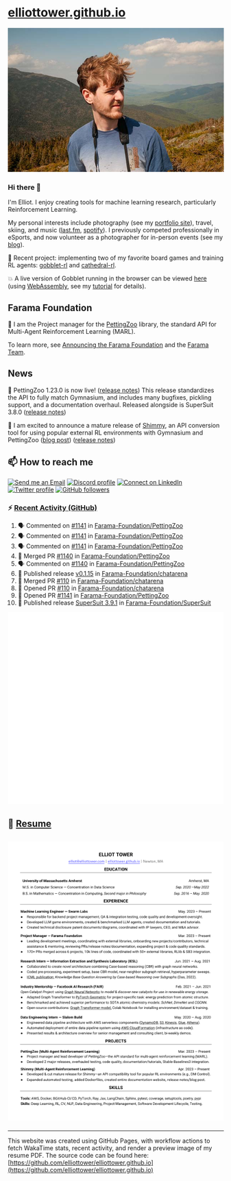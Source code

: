 # [elliottower.github.io](https://github.com/elliottower/elliottower.github.io)

[![A wild Elliot on Mt Washington](https://raw.githubusercontent.com/elliottower/elliottower.github.io/main/src/jpg/DSCF7539-600px.jpg?raw=true)](https://raw.githubusercontent.com/elliottower/elliottower.github.io/main/src/jpg/DSCF7539.jpg?raw=true)

### Hi there 👋

I'm Elliot. I enjoy creating tools for machine learning research, particularly Reinforcement Learning.

My personal interests include photography (see my [portfolio site](https://www.elliottower.com/)), travel, skiing, and music ([last.fm](https://www.last.fm/user/ajsdlfkwer), [spotify](https://open.spotify.com/user/12132818380)). I previously competed professionally in eSports, and now volunteer as a photographer for in-person events (see my [blog](https://www.elliottower.com/stories/?category=events)).

🤖 Recent project: implementing two of my favorite board games and training RL agents: [gobblet-rl](https://github.com/elliottower/gobblet-rl) and [cathedral-rl](https://github.com/elliottower/cathedral-rl). 

💥 A live version of Gobblet running in the browser can be viewed [here](https://elliottower.github.io/gobblet-rl/) (using [WebAssembly](https://webassembly.org/), see my [tutorial](https://github.com/elliottower/gobblet-rl/blob/main/tutorials/WebAssembly/web_assembly.md) for details).

## Farama Foundation

🚀 I am the Project manager for the [PettingZoo](https://github.com/Farama-Foundation/PettingZoo) library, the standard API for Multi-Agent Reinforcement Learning (MARL). 

To learn more, see [Announcing the Farama Foundation](https://farama.org/Announcing-The-Farama-Foundation) and the [Farama Team](https://farama.org/team).

## News

🎉 PettingZoo 1.23.0 is now live! ([release notes](https://github.com/Farama-Foundation/PettingZoo/releases/tag/1.23.0)) This release standardizes the API to fully match Gymnasium, and includes many bugfixes, pickling support, and a documentation overhaul. Released alongside is SuperSuit 3.8.0 ([release notes](https://github.com/Farama-Foundation/SuperSuit/releases/tag/3.8.0)) 

<!-- ![GitHub Release Date](https://img.shields.io/github/release-date/Farama-Foundation/PettingZoo) -->

🎉 I am excited to announce a mature release of [Shimmy](https://github.com/Farama-Foundation/Shimmy), an API conversion tool for using popular external RL environments with Gymnasium and PettingZoo ([blog post](https://farama.org/Announcing-Shimmy)) ([release notes](https://github.com/Farama-Foundation/Shimmy/releases/tag/v1.0.0)) 

## 📫 How to reach me

 [![Send me an Email](https://img.shields.io/badge/email-elliot%40elliottower.com-blue)](mailto:elliot@elliottower.com)
 [![Discord profile](https://img.shields.io/badge/Discord-7289DA?style=flat&logo=discord&logoColor=white)](https://discord.com/users/83091537923145728)
 [![Connect on LinkedIn](https://img.shields.io/badge/--linkedin?label=LinkedIn&logo=LinkedIn&style=social)](https://www.linkedin.com/in/elliot-tower)
 [![Twitter profile](https://img.shields.io/twitter/follow/elliottower?style=social)](https://twitter.com/ElliotTower/)
 [![GitHub followers](https://img.shields.io/github/followers/elliottower?style=social)](https://github.com/elliottower/)

### ⚡ [Recent Activity (GitHub)](https://github.com/elliottower)

<!--START_SECTION:activity-->
1. 🗣 Commented on [#1141](https://github.com/Farama-Foundation/PettingZoo/pull/1141#issuecomment-1830528551) in [Farama-Foundation/PettingZoo](https://github.com/Farama-Foundation/PettingZoo)
2. 🗣 Commented on [#1141](https://github.com/Farama-Foundation/PettingZoo/pull/1141#issuecomment-1830480598) in [Farama-Foundation/PettingZoo](https://github.com/Farama-Foundation/PettingZoo)
3. 🗣 Commented on [#1141](https://github.com/Farama-Foundation/PettingZoo/pull/1141#issuecomment-1830465983) in [Farama-Foundation/PettingZoo](https://github.com/Farama-Foundation/PettingZoo)
4. 🎉 Merged PR [#1140](https://github.com/Farama-Foundation/PettingZoo/pull/1140) in [Farama-Foundation/PettingZoo](https://github.com/Farama-Foundation/PettingZoo)
5. 🗣 Commented on [#1140](https://github.com/Farama-Foundation/PettingZoo/pull/1140#issuecomment-1830394780) in [Farama-Foundation/PettingZoo](https://github.com/Farama-Foundation/PettingZoo)
6. 🚀 Published release [v0.1.15](https://github.com/Farama-Foundation/chatarena/releases/tag/v0.1.15) in [Farama-Foundation/chatarena](https://github.com/Farama-Foundation/chatarena)
7. 🎉 Merged PR [#110](https://github.com/Farama-Foundation/chatarena/pull/110) in [Farama-Foundation/chatarena](https://github.com/Farama-Foundation/chatarena)
8. 💪 Opened PR [#110](https://github.com/Farama-Foundation/chatarena/pull/110) in [Farama-Foundation/chatarena](https://github.com/Farama-Foundation/chatarena)
9. 💪 Opened PR [#1141](https://github.com/Farama-Foundation/PettingZoo/pull/1141) in [Farama-Foundation/PettingZoo](https://github.com/Farama-Foundation/PettingZoo)
10. 🚀 Published release [SuperSuit 3.9.1](https://github.com/Farama-Foundation/SuperSuit/releases/tag/3.9.1) in [Farama-Foundation/SuperSuit](https://github.com/Farama-Foundation/SuperSuit)
<!--END_SECTION:activity-->


<picture>
  <a href="https://metrics.lecoq.io/insights?user=elliottower">
   <img src="/github-metrics.svg" alt="Metrics">
  </a>
</picture>

## 📄 [Resume](https://elliottower.github.io/src/pdf/resume.pdf)

<!-- PDF-TO-MARKDOWN:START -->
![Page 1](src/png/page1.png "Page 1")
---
<!-- PDF-TO-MARKDOWN:END -->

----

This website was created using GitHub Pages, with workflow actions to fetch WakaTime stats, recent activity, and render a preview image of my resume PDF. The source code can be found here: [https://github.com/elliottower/elliottower.github.io](https://github.com/elliottower/elliottower.github.io)
